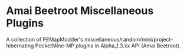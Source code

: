 Amai Beetroot Miscellaneous Plugins
===
A collection of PEMapModder's miscellaneous/random/mini/project-hibernating PocketMine-MP plugins in Alpha_1.3.xx API (Amai Beetroot).
